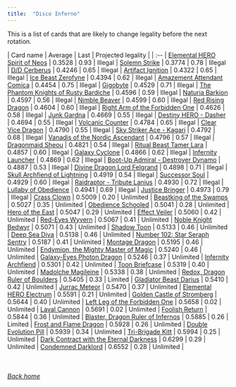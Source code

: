 ```yaml
---
title:  "Disco Inferno"
---
```


This is a list of cards that are likely to change legality before the next rotation.

| Card name | Average | Last | Projected legality |
| :-- |
[Elemental HERO Spirit of Neos](https://db.ygoprodeck.com/card/?search=Elemental%20HERO%20Spirit%20of%20Neos) | 0.3528 | 0.93 | Illegal |
[Solemn Strike](https://db.ygoprodeck.com/card/?search=Solemn%20Strike) | 0.3774 | 0.78 | Illegal |
[D/D Cerberus](https://db.ygoprodeck.com/card/?search=D/D%20Cerberus) | 0.4246 | 0.65 | Illegal |
[Artifact Ignition](https://db.ygoprodeck.com/card/?search=Artifact%20Ignition) | 0.4322 | 0.65 | Illegal |
[Ice Beast Zerofyne](https://db.ygoprodeck.com/card/?search=Ice%20Beast%20Zerofyne) | 0.4394 | 0.62 | Illegal |
[Amazement Attendant Comica](https://db.ygoprodeck.com/card/?search=Amazement%20Attendant%20Comica) | 0.4454 | 0.75 | Illegal |
[Gigobyte](https://db.ygoprodeck.com/card/?search=Gigobyte) | 0.4529 | 0.71 | Illegal |
[The Phantom Knights of Rusty Bardiche](https://db.ygoprodeck.com/card/?search=The%20Phantom%20Knights%20of%20Rusty%20Bardiche) | 0.4596 | 0.59 | Illegal |
[Naturia Barkion](https://db.ygoprodeck.com/card/?search=Naturia%20Barkion) | 0.4597 | 0.56 | Illegal |
[Nimble Beaver](https://db.ygoprodeck.com/card/?search=Nimble%20Beaver) | 0.4599 | 0.60 | Illegal |
[Red Rising Dragon](https://db.ygoprodeck.com/card/?search=Red%20Rising%20Dragon) | 0.4604 | 0.60 | Illegal |
[Right Arm of the Forbidden One](https://db.ygoprodeck.com/card/?search=Right%20Arm%20of%20the%20Forbidden%20One) | 0.4626 | 0.58 | Illegal |
[Junk Gardna](https://db.ygoprodeck.com/card/?search=Junk%20Gardna) | 0.4669 | 0.55 | Illegal |
[Destiny HERO - Dasher](https://db.ygoprodeck.com/card/?search=Destiny%20HERO%20-%20Dasher) | 0.4694 | 0.55 | Illegal |
[Volcanic Counter](https://db.ygoprodeck.com/card/?search=Volcanic%20Counter) | 0.4784 | 0.65 | Illegal |
[Clear Vice Dragon](https://db.ygoprodeck.com/card/?search=Clear%20Vice%20Dragon) | 0.4790 | 0.55 | Illegal |
[Sky Striker Ace - Kagari](https://db.ygoprodeck.com/card/?search=Sky%20Striker%20Ace%20-%20Kagari) | 0.4792 | 0.68 | Illegal |
[Vanadis of the Nordic Ascendant](https://db.ygoprodeck.com/card/?search=Vanadis%20of%20the%20Nordic%20Ascendant) | 0.4796 | 0.57 | Illegal |
[Dragonmaid Sheou](https://db.ygoprodeck.com/card/?search=Dragonmaid%20Sheou) | 0.4821 | 0.54 | Illegal |
[Ritual Beast Tamer Lara](https://db.ygoprodeck.com/card/?search=Ritual%20Beast%20Tamer%20Lara) | 0.4857 | 0.60 | Illegal |
[Galaxy Cyclone](https://db.ygoprodeck.com/card/?search=Galaxy%20Cyclone) | 0.4866 | 0.62 | Illegal |
[Infernity Launcher](https://db.ygoprodeck.com/card/?search=Infernity%20Launcher) | 0.4869 | 0.62 | Illegal |
[Boot-Up Admiral - Destroyer Dynamo](https://db.ygoprodeck.com/card/?search=Boot-Up%20Admiral%20-%20Destroyer%20Dynamo) | 0.4887 | 0.53 | Illegal |
[Divine Dragon Lord Felgrand](https://db.ygoprodeck.com/card/?search=Divine%20Dragon%20Lord%20Felgrand) | 0.4898 | 0.71 | Illegal |
[Skull Archfiend of Lightning](https://db.ygoprodeck.com/card/?search=Skull%20Archfiend%20of%20Lightning) | 0.4919 | 0.54 | Illegal |
[Successor Soul](https://db.ygoprodeck.com/card/?search=Successor%20Soul) | 0.4929 | 0.60 | Illegal |
[Raidraptor - Tribute Lanius](https://db.ygoprodeck.com/card/?search=Raidraptor%20-%20Tribute%20Lanius) | 0.4930 | 0.72 | Illegal |
[Lullaby of Obedience](https://db.ygoprodeck.com/card/?search=Lullaby%20of%20Obedience) | 0.4941 | 0.69 | Illegal |
[Justice Bringer](https://db.ygoprodeck.com/card/?search=Justice%20Bringer) | 0.4973 | 0.79 | Illegal |
[Crass Clown](https://db.ygoprodeck.com/card/?search=Crass%20Clown) | 0.5009 | 0.20 | Unlimited |
[Beastking of the Swamps](https://db.ygoprodeck.com/card/?search=Beastking%20of%20the%20Swamps) | 0.5027 | 0.35 | Unlimited |
[Obedience Schooled](https://db.ygoprodeck.com/card/?search=Obedience%20Schooled) | 0.5041 | 0.28 | Unlimited |
[Hero of the East](https://db.ygoprodeck.com/card/?search=Hero%20of%20the%20East) | 0.5047 | 0.29 | Unlimited |
[Effect Veiler](https://db.ygoprodeck.com/card/?search=Effect%20Veiler) | 0.5060 | 0.42 | Unlimited |
[Red-Eyes Wyvern](https://db.ygoprodeck.com/card/?search=Red-Eyes%20Wyvern) | 0.5067 | 0.41 | Unlimited |
[Noble Knight Bedwyr](https://db.ygoprodeck.com/card/?search=Noble%20Knight%20Bedwyr) | 0.5071 | 0.43 | Unlimited |
[Shadow Toon](https://db.ygoprodeck.com/card/?search=Shadow%20Toon) | 0.5133 | 0.46 | Unlimited |
[Deep Sea Diva](https://db.ygoprodeck.com/card/?search=Deep%20Sea%20Diva) | 0.5138 | 0.46 | Unlimited |
[Number 102: Star Seraph Sentry](https://db.ygoprodeck.com/card/?search=Number%20102:%20Star%20Seraph%20Sentry) | 0.5187 | 0.41 | Unlimited |
[Montage Dragon](https://db.ygoprodeck.com/card/?search=Montage%20Dragon) | 0.5195 | 0.46 | Unlimited |
[Endymion, the Mighty Master of Magic](https://db.ygoprodeck.com/card/?search=Endymion,%20the%20Mighty%20Master%20of%20Magic) | 0.5240 | 0.46 | Unlimited |
[Galaxy-Eyes Photon Dragon](https://db.ygoprodeck.com/card/?search=Galaxy-Eyes%20Photon%20Dragon) | 0.5246 | 0.37 | Unlimited |
[Infernity Archfiend](https://db.ygoprodeck.com/card/?search=Infernity%20Archfiend) | 0.5301 | 0.42 | Unlimited |
[Toon Briefcase](https://db.ygoprodeck.com/card/?search=Toon%20Briefcase) | 0.5319 | 0.40 | Unlimited |
[Madolche Magileine](https://db.ygoprodeck.com/card/?search=Madolche%20Magileine) | 0.5338 | 0.38 | Unlimited |
[Redox, Dragon Ruler of Boulders](https://db.ygoprodeck.com/card/?search=Redox,%20Dragon%20Ruler%20of%20Boulders) | 0.5405 | 0.33 | Limited |
[Gladiator Beast Darius](https://db.ygoprodeck.com/card/?search=Gladiator%20Beast%20Darius) | 0.5410 | 0.42 | Unlimited |
[Jurrac Meteor](https://db.ygoprodeck.com/card/?search=Jurrac%20Meteor) | 0.5470 | 0.37 | Unlimited |
[Elemental HERO Electrum](https://db.ygoprodeck.com/card/?search=Elemental%20HERO%20Electrum) | 0.5591 | 0.21 | Unlimited |
[Golden Castle of Stromberg](https://db.ygoprodeck.com/card/?search=Golden%20Castle%20of%20Stromberg) | 0.5644 | 0.40 | Unlimited |
[Left Leg of the Forbidden One](https://db.ygoprodeck.com/card/?search=Left%20Leg%20of%20the%20Forbidden%20One) | 0.5658 | 0.02 | Unlimited |
[Laval Cannon](https://db.ygoprodeck.com/card/?search=Laval%20Cannon) | 0.5691 | 0.02 | Unlimited |
[Foolish Return](https://db.ygoprodeck.com/card/?search=Foolish%20Return) | 0.5844 | 0.36 | Unlimited |
[Blaster, Dragon Ruler of Infernos](https://db.ygoprodeck.com/card/?search=Blaster,%20Dragon%20Ruler%20of%20Infernos) | 0.5885 | 0.26 | Limited |
[Frost and Flame Dragon](https://db.ygoprodeck.com/card/?search=Frost%20and%20Flame%20Dragon) | 0.5928 | 0.26 | Unlimited |
[Double Evolution Pill](https://db.ygoprodeck.com/card/?search=Double%20Evolution%20Pill) | 0.5939 | 0.34 | Unlimited |
[Tri-Brigade Kitt](https://db.ygoprodeck.com/card/?search=Tri-Brigade%20Kitt) | 0.5994 | 0.25 | Unlimited |
[Dark Contract with the Eternal Darkness](https://db.ygoprodeck.com/card/?search=Dark%20Contract%20with%20the%20Eternal%20Darkness) | 0.6299 | 0.29 | Unlimited |
[Condemned Darklord](https://db.ygoprodeck.com/card/?search=Condemned%20Darklord) | 0.6552 | 0.28 | Unlimited |

<br>

###### [Back home](index)